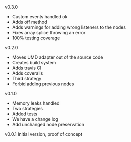 v0.3.0
* Custom events handled ok
* Adds off method
* Adds warnings for adding wrong listeners to the nodes
* Fixes array splice throwing an error
* 100% testing coverage

v0.2.0
* Moves UMD adapter out of the source code
* Creates build system
* Adds travis CI
* Adds coveralls
* Third strategy
* Forbid adding previous nodes

v0.1.0
* Memory leaks handled
* Two strategies
* Added tests
* We have a change log
* Add unchanged node preservation

v0.0.1
Initial version, proof of concept